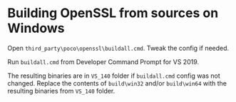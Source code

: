 Building OpenSSL from sources on Windows
=================

Open `third_party\poco\openssl\buildall.cmd`. Tweak the config if needed.

Run `buildall.cmd` from Developer Command Prompt for VS 2019.

The resulting binaries are in `VS_140` folder if `buildall.cmd` config was not changed. Replace the contents of `build\win32` and/or `build\win64` with the resulting binaries from `VS_140` folder.